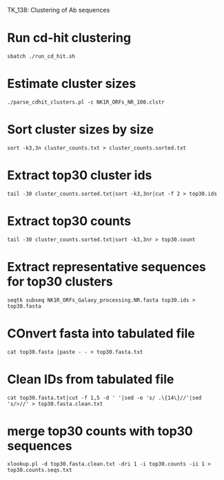 TK_138: Clustering of Ab sequences

# Run cd-hit clustering
```
sbatch ./run_cd_hit.sh
```

# Estimate cluster sizes
```
./parse_cdhit_clusters.pl -c NK1R_ORFs_NR_100.clstr
```

# Sort cluster sizes by size
```
sort -k3,3n cluster_counts.txt > cluster_counts.sorted.txt
```

# Extract top30 cluster ids
```
tail -30 cluster_counts.sorted.txt|sort -k3,3nr|cut -f 2 > top30.ids
```

# Extract top30 counts
```
tail -30 cluster_counts.sorted.txt|sort -k3,3nr > top30.count
```

# Extract representative sequences for top30 clusters
```
seqtk subseq NK1R_ORFs_Galaxy_processing.NR.fasta top30.ids > top30.fasta
```

# COnvert fasta into tabulated file
```
cat top30.fasta |paste - - > top30.fasta.txt
```

# Clean IDs from tabulated file
```
cat top30.fasta.txt|cut -f 1,5 -d ' '|sed -e 's/ .\{14\}//'|sed 's/>//' > top30.fasta.clean.txt
```

# merge top30 counts with top30 sequences
```
xlookup.pl -d top30.fasta.clean.txt -dri 1 -i top30.counts -ii 1 > top30.counts.seqs.txt
```

  
